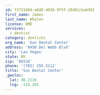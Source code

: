 ```yaml
---
id: f372168d-a8d0-4036-9f5f-28d61cba6501
first_name: James
last_name: Whalen
license: DMD
services:
  - dentist
category: dentists
org_name: 'Sun Dental Center'
address: '9450 Del Webb Blvd'
city: 'Las Vegas'
state: NV
zip: '89134'
phone: '(702) 255-2111'
title: 'Sun Dental Center'
_geoloc:
  lat: 36.2116
  lng: -115.291
---
```


